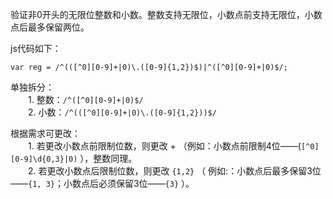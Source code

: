<div id="MathJax_Message" style="display: none;"></div><p>验证非0开头的无限位整数和小数。整数支持无限位，小数点前支持无限位，小数点后最多保留两位。</p>

<p>js代码如下：　</p>

<div data-mode="js"><pre><code>var reg = /^(([^0][0-9]+|0)\.([0-9]{1,2})$)|^([^0][0-9]+|0)$/;</code></pre></div>

<p>单独拆分： <br>
　　1. 整数：<code>/^([^0][0-9]+|0)$/</code> <br>
　　2. 小数：<code>/^(([^0][0-9]+|0)\.([0-9]{1,2}))$/</code></p>

<p>根据需求可更改： <br>
　　1. 若更改小数点前限制位数，则更改 + （例如：小数点前限制4位——(<code>[^0][0-9]\d{0,3}|0)</code> ），整数同理。 <br>
　　2. 若更改小数点后限制位数，则更改 <code>{1,2}</code> （ 例如:：小数点后最多保留3位——<code>{1, 3}</code>；小数点后必须保留3位——<code>{3}</code> ）。</p><wiz_tmp_tag id="wiz-table-range-border" contenteditable="false" style="display: none;"><div id="wiz-table-col-line" style="display: none;"></div><div id="wiz-table-row-line" style="display: none;"></div><div id="wiz-table-range-border_start" style="display: none;"><div id="wiz-table-range-border_start_top"></div><div id="wiz-table-range-border_start_right"></div><div id="wiz-table-range-border_start_bottom"></div><div id="wiz-table-range-border_start_left"></div><div id="wiz-table-range-border_start_dot"></div></div><div id="wiz-table-range-border_range" style="display: none;"><div id="wiz-table-range-border_range_top"></div><div id="wiz-table-range-border_range_right"></div><div id="wiz-table-range-border_range_bottom"></div><div id="wiz-table-range-border_range_left"></div><div id="wiz-table-range-border_range_dot"></div></div></wiz_tmp_tag>